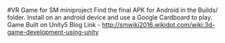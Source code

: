 #VR Game for SM miniproject
Find the final APK for Android in the Builds/ folder. Install on an android device and use a Google Cardboard to play.
Game Built on Unity5
Blog Link - http://smwiki2016.wikidot.com/wiki:3d-game-development-using-unity

